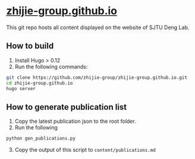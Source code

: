 # [zhijie-group.github.io](https://zhijie-group.github.io/)

This git repo hosts all content displayed on the website of SJTU Deng Lab.


## How to build

1. Install Hugo > 0.12
2. Run the following commands:
```bash
git clone https://github.com/zhijie-group/zhijie-group.github.io.git
cd zhijie-group.github.io
hugo server
```


## How to generate publication list

1. Copy the latest publication json to the root folder.
2. Run the following
```bash
python gen_publications.py
```
3. Copy the output of this script to `content/publications.md`
